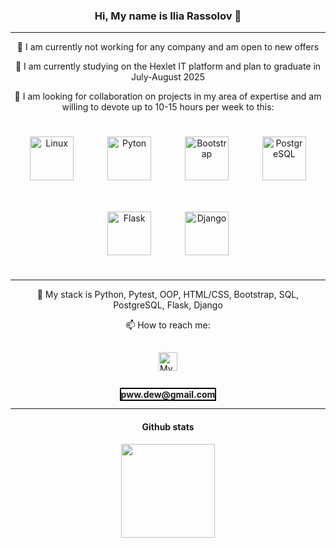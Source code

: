 ### <div align="center">Hi, My name is Ilia Rassolov 👋 </div>

---

<div align="center">
    <p>🔭 I am currently not working for any company and am open to new offers </p>
    <p>🌱 I am currently studying on the Hexlet IT platform and plan to graduate in July-August 2025</p>
    <p>👯 I am looking for collaboration on projects in my area of expertise and am willing to devote up to 10-15 hours per week to this: </p>
    <img style="margin: 25px" src="https://profilinator.rishav.dev/skills-assets/linux-original.svg" alt="Linux" height="70" />
    <img style="margin: 25px" src="https://profilinator.rishav.dev/skills-assets/python-original.svg" alt="Pyton" height="70" />
    <img style="margin: 25px" src="https://profilinator.rishav.dev/skills-assets/bootstrap-plain.svg" alt="Bootstrap" height="70" />
    <img style="margin: 25px" src="https://profilinator.rishav.dev/skills-assets/postgresql-original-wordmark.svg" alt="PostgreSQL" height="70" />
    <img style="margin: 25px" src="https://profilinator.rishav.dev/skills-assets/flask.png" alt="Flask" height="70" />
    <img style="margin: 25px" src="https://img.shields.io/badge/django-%23092E20.svg?style=for-the-badge&logo=django&logoColor=white" alt="Django" height="70" />
</div>

---
<div align="center">
    <p>🚀 My stack is Python, Pytest, OOP, HTML/CSS, Bootstrap, SQL, PostgreSQL, Flask, Django</p>
    <p>📫 How to reach me:</p>
    <p><a href="https://t.me/ilia_pww" target="_blank"><img 
            style="margin: 15px"
            src="https://img.shields.io/badge/Telegram-2CA5E0?style=for-the-badge&logo=telegram&logoColor=white"
            alt="My_telegram" height="30" /></a></p>
    <p><span style="border: 2px solid black;"><b>pww.dew@gmail.com</b></span></p>
</div>

---
#### <div align="center">Github stats</div>  
<p align='center'>
   <img height=150 src="https://github-readme-stats.vercel.app/api/top-langs/?username=ilia-rassolov&layout=compact"/>
</p>

